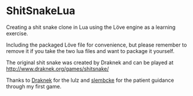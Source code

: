 ShitSnakeLua
============

Creating a shit snake clone in Lua using the Löve engine as a learning exercise. 

Including the packaged Löve file for convenience, but please remember to remove it if you take the two lua files and want to package it yourself.

The original shit snake was created by Draknek and can be played at http://www.draknek.org/games/shitsnake/

Thanks to [Draknek](https://github.com/Draknek) for the lulz and [slembcke](https://github.com/slembcke) for the patient guidance through my first game.
